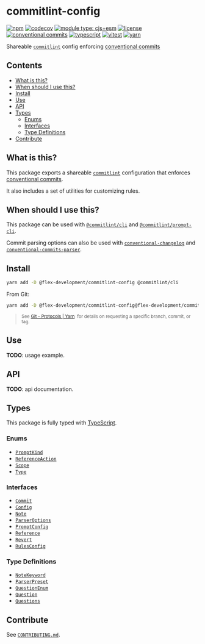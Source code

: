 # commitlint-config

[![npm](https://img.shields.io/npm/v/@flex-development/commitlint-config.svg)](https://npmjs.com/package/@flex-development/commitlint-config)
[![codecov](https://codecov.io/gh/flex-development/commitlint-config/branch/main/graph/badge.svg?token=hJhCIS5UIM)](https://codecov.io/gh/flex-development/commitlint-config)
[![module type: cjs+esm](https://img.shields.io/badge/module%20type-cjs%2Besm-brightgreen)](https://github.com/voxpelli/badges-cjs-esm)
[![license](https://img.shields.io/github/license/flex-development/commitlint-config.svg)](LICENSE.md)
[![conventional commits](https://img.shields.io/badge/-conventional%20commits-fe5196?logo=conventional-commits&logoColor=ffffff)](https://conventionalcommits.org/)
[![typescript](https://img.shields.io/badge/-typescript-3178c6?logo=typescript&logoColor=ffffff)](https://typescriptlang.org/)
[![vitest](https://img.shields.io/badge/-vitest-6e9f18?style=flat&logo=vitest&logoColor=ffffff)](https://vitest.dev/)
[![yarn](https://img.shields.io/badge/-yarn-2c8ebb?style=flat&logo=yarn&logoColor=ffffff)](https://yarnpkg.com/)

Shareable [`commitlint`][1] config enforcing [conventional commits][2]

## Contents

- [What is this?](#what-is-this)
- [When should I use this?](#when-should-i-use-this)
- [Install](#install)
- [Use](#use)
- [API](#api)
- [Types](#types)
  - [Enums](#enums)
  - [Interfaces](#interfaces)
  - [Type Definitions](#type-definitions)
- [Contribute](#contribute)

## What is this?

This package exports a shareable [`commitlint`][1] configuration that enforces [conventional commits][2].

It also includes a set of utilities for customizing rules.

## When should I use this?

This package can be used with [`@commitlint/cli`][3] and [`@commitlint/prompt-cli`][4].

Commit parsing options can also be used with [`conventional-changelog`][5] and [`conventional-commits-parser`][6].

## Install

```sh
yarn add -D @flex-development/commitlint-config @commitlint/cli
```

From Git:

```sh
yarn add -D @flex-development/commitlint-config@flex-development/commitlint-config @commitlint/cli
```

<blockquote>
  <small>
    See <a href='https://yarnpkg.com/features/protocols#git'>Git - Protocols | Yarn</a>
    &nbsp;for details on requesting a specific branch, commit, or tag.
  </small>
</blockquote>

## Use

**TODO**: usage example.

## API

**TODO**: api documentation.

## Types

This package is fully typed with [TypeScript][7].

### Enums

- [`PromptKind`](src/enums/kind-prompt.ts)
- [`ReferenceAction`](src/enums/reference-action.ts)
- [`Scope`](src/enums/scope.ts)
- [`Type`](src/enums/type.ts)

### Interfaces

- [`Commit`](src/interfaces/commit.ts)
- [`Config`](src/interfaces/config.ts)
- [`Note`](src/interfaces/note.ts)
- [`ParserOptions`](src/interfaces/options-parser.ts)
- [`PromptConfig`](src/interfaces/config-prompt.ts)
- [`Reference`](src/interfaces/reference.ts)
- [`Revert`](src/interfaces/revert.ts)
- [`RulesConfig`](src/interfaces/config-rules.ts)

### Type Definitions

- [`NoteKeyword`](src/types/note-keyword.ts)
- [`ParserPreset`](src/types/parser-preset.ts)
- [`QuestionEnum`](src/types/question-enum.ts)
- [`Question`](src/types/question.ts)
- [`Questions`](src/types/questions.ts)

## Contribute

See [`CONTRIBUTING.md`](CONTRIBUTING.md).

[1]: https://commitlint.js.org/
[2]: https://conventionalcommits.org/
[3]: https://commitlint.js.org/#/reference-cli
[4]: https://commitlint.js.org/#/guides-use-prompt
[5]: https://github.com/conventional-changelog/conventional-changelog/tree/master/packages/conventional-changelog
[6]: https://github.com/conventional-changelog/conventional-changelog/tree/master/packages/conventional-commits-parser
[7]: https://www.typescriptlang.org
